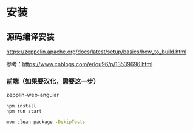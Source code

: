 # 安装

## 源码编译安装

https://zeppelin.apache.org/docs/latest/setup/basics/how_to_build.html

参考：https://www.cnblogs.com/erlou96/p/13539696.html

### 前端（如果要汉化，需要这一步）

zepplin-web-angular

```
npm install
npm run start
```





```bash
mvn clean package -DskipTests
```

